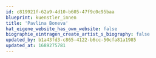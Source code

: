 ```yaml
---
id: c819921f-62a9-4d10-b605-47f9c0c95baa
blueprint: kuenstler_innen
title: 'Pavlina Boneva'
hat_eigene_website_has_own_website: false
biographie_eintragen_create_artist_s_biography: false
updated_by: b1a43fd3-c865-4122-b6cc-50cfa81a1985
updated_at: 1689275781
---
```

